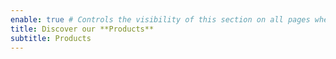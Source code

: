 ```yaml
---
enable: true # Controls the visibility of this section on all pages where it is used
title: Discover our **Products**
subtitle: Products
---
```

